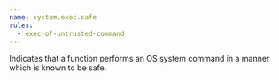 ```yaml
---
name: system.exec.safe
rules:
  - exec-of-untrusted-command
---
```


Indicates that a function performs an OS system command in a manner which is known to be safe.
